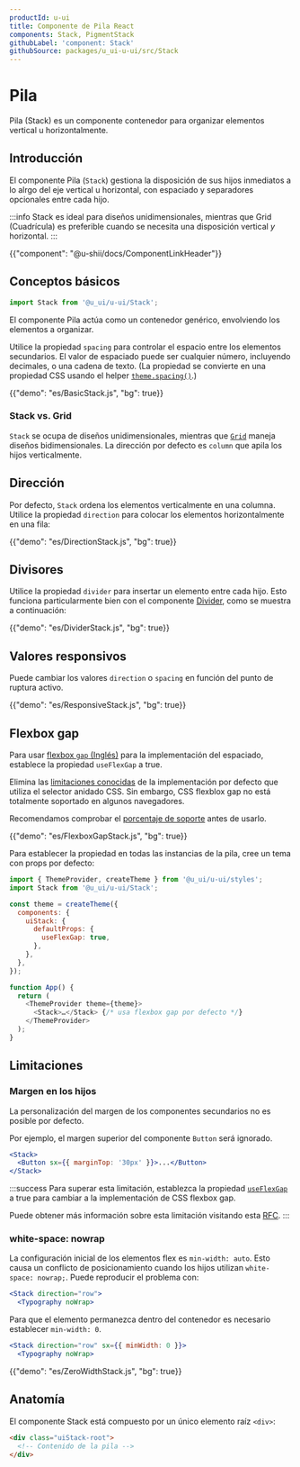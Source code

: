 ```yaml
---
productId: u-ui
title: Componente de Pila React
components: Stack, PigmentStack
githubLabel: 'component: Stack'
githubSource: packages/u_ui-u-ui/src/Stack
---
```


# Pila

<p class="description">Pila (Stack) es un componente contenedor para organizar elementos vertical u horizontalmente.</p>

## Introducción

El componente Pila (`Stack`) gestiona la disposición de sus hijos inmediatos a lo alrgo del eje vertical u horizontal, con espaciado y separadores opcionales entre cada hijo.

:::info
Stack es ideal para diseños unidimensionales, mientras que Grid (Cuadrícula) es preferible cuando se necesita una disposición vertical _y_ horizontal.
:::

{{"component": "@u-shii/docs/ComponentLinkHeader"}}

## Conceptos básicos

```jsx
import Stack from '@u_ui/u-ui/Stack';
```

El componente Pila actúa como un contenedor genérico, envolviendo los elementos a organizar.

Utilice la propiedad `spacing` para controlar el espacio entre los elementos secundarios. El valor de espaciado puede ser cualquier número, incluyendo decimales, o una cadena de texto.
(La propiedad se convierte en una propiedad CSS usando el helper [`theme.spacing()`](/u_ui/u-ui/customization/spacing/).)

{{"demo": "es/BasicStack.js", "bg": true}}

### Stack vs. Grid

`Stack` se ocupa de diseños unidimensionales, mientras que [`Grid`](/u_ui/u-ui/react-grid) maneja diseños bidimensionales. La dirección por defecto es `column` que apila los hijos verticalmente.

## Dirección

Por defecto, `Stack` ordena los elementos verticalmente en una columna.
Utilice la propiedad `direction` para colocar los elementos horizontalmente en una fila:

{{"demo": "es/DirectionStack.js", "bg": true}}

## Divisores

Utilice la propiedad `divider` para insertar un elemento entre cada hijo.
Esto funciona particularmente bien con el componente [Divider](/u_ui/u-ui/react-divider), como se muestra a continuación:

{{"demo": "es/DividerStack.js", "bg": true}}

## Valores responsivos

Puede cambiar los valores `direction` o `spacing` en función del punto de ruptura activo.

{{"demo": "es/ResponsiveStack.js", "bg": true}}

## Flexbox gap

Para usar [flexbox `gap` (Inglés)](https://developer.mozilla.org/en-US/docs/Web/CSS/gap) para la implementación del espaciado, establece la propiedad `useFlexGap` a true.

Elimina las [limitaciones conocidas](#limitaciones) de la implementación por defecto que utiliza el selector anidado CSS. Sin embargo, CSS flexblox gap no está totalmente soportado en algunos navegadores.

Recomendamos comprobar el [porcentaje de soporte](https://caniuse.com/?search=flex%20gap) antes de usarlo.

{{"demo": "es/FlexboxGapStack.js", "bg": true}}

Para establecer la propiedad en todas las instancias de la pila, cree un tema con props por defecto:

```js
import { ThemeProvider, createTheme } from '@u_ui/u-ui/styles';
import Stack from '@u_ui/u-ui/Stack';

const theme = createTheme({
  components: {
    uiStack: {
      defaultProps: {
        useFlexGap: true,
      },
    },
  },
});

function App() {
  return (
    <ThemeProvider theme={theme}>
      <Stack>…</Stack> {/* usa flexbox gap por defecto */}
    </ThemeProvider>
  );
}
```

## Limitaciones

### Margen en los hijos

La personalización del margen de los componentes secundarios no es posible por defecto.

Por ejemplo, el margen superior del componente `Button` será ignorado.

```jsx
<Stack>
  <Button sx={{ marginTop: '30px' }}>...</Button>
</Stack>
```

:::success
Para superar esta limitación, establezca la propiedad [`useFlexGap`](#flexbox-gap) a true para cambiar a la implementación de CSS flexbox gap.

Puede obtener más información sobre esta limitación visitando esta [RFC](https://github.com/mui/material-ui/issues/33754).
:::

### white-space: nowrap

La configuración inicial de los elementos flex es `min-width: auto`.
Esto causa un conflicto de posicionamiento cuando los hijos utilizan `white-space: nowrap;`.
Puede reproducir el problema con:

```jsx
<Stack direction="row">
  <Typography noWrap>
```

Para que el elemento permanezca dentro del contenedor es necesario establecer `min-width: 0`.

```jsx
<Stack direction="row" sx={{ minWidth: 0 }}>
  <Typography noWrap>
```

{{"demo": "es/ZeroWidthStack.js", "bg": true}}

## Anatomía

El componente Stack está compuesto por un único elemento raíz `<div>`:

```html
<div class="uiStack-root">
  <!-- Contenido de la pila -->
</div>
```
